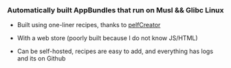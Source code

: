 ### Automatically built AppBundles that run on Musl && Glibc Linux

- Built using one-liner recipes, thanks to [pelfCreator](https://github.com/xplshn/pelf/tree/master/cmd/pelfCreator)

- With a web store (poorly built because I do not know JS/HTML)

- Can be self-hosted, recipes are easy to add, and everything has logs and its on Github
